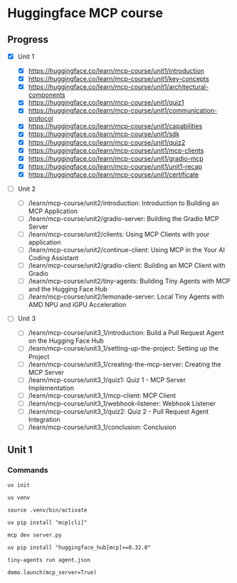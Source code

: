 # Huggingface MCP course


## Progress 

- [x] Unit 1
    - [x] https://huggingface.co/learn/mcp-course/unit1/introduction
    - [x] https://huggingface.co/learn/mcp-course/unit1/key-concepts
    - [x] https://huggingface.co/learn/mcp-course/unit1/architectural-components
    - [x] https://huggingface.co/learn/mcp-course/unit1/quiz1
    - [x] https://huggingface.co/learn/mcp-course/unit1/communication-protocol
    - [x] https://huggingface.co/learn/mcp-course/unit1/capabilities
    - [x] https://huggingface.co/learn/mcp-course/unit1/sdk
    - [x] https://huggingface.co/learn/mcp-course/unit1/quiz2
    - [x] https://huggingface.co/learn/mcp-course/unit1/mcp-clients
    - [x] https://huggingface.co/learn/mcp-course/unit1/gradio-mcp
    - [x] https://huggingface.co/learn/mcp-course/unit1/unit1-recap
    - [x] https://huggingface.co/learn/mcp-course/unit1/certificate

- [ ] Unit 2

    - [ ] /learn/mcp-course/unit2/introduction: Introduction to Building an MCP Application 
    - [ ] /learn/mcp-course/unit2/gradio-server: Building the Gradio MCP Server 
    - [ ] /learn/mcp-course/unit2/clients: Using MCP Clients with your application
    - [ ] /learn/mcp-course/unit2/continue-client: Using MCP in the Your AI Coding Assistant 
    - [ ] /learn/mcp-course/unit2/gradio-client: Building an MCP Client with Gradio
    - [ ] /learn/mcp-course/unit2/tiny-agents: Building Tiny Agents with MCP and the Hugging Face Hub
    - [ ] /learn/mcp-course/unit2/lemonade-server: Local Tiny Agents with AMD NPU and iGPU Acceleration

 - [ ] Unit 3
    - [ ] /learn/mcp-course/unit3_1/introduction: Build a Pull Request Agent on the Hugging Face Hub
    - [ ] /learn/mcp-course/unit3_1/setting-up-the-project: Setting up the Project
    - [ ] /learn/mcp-course/unit3_1/creating-the-mcp-server: Creating the MCP Server
    - [ ] /learn/mcp-course/unit3_1/quiz1: Quiz 1 - MCP Server Implementation
    - [ ] /learn/mcp-course/unit3_1/mcp-client: MCP Client
    - [ ] /learn/mcp-course/unit3_1/webhook-listener: Webhook Listener
    - [ ] /learn/mcp-course/unit3_1/quiz2: Quiz 2 - Pull Request Agent Integration
    - [ ] /learn/mcp-course/unit3_1/conclusion: Conclusion

## Unit 1

### Commands

```
uv init

uv venv

source .venv/bin/activate

uv pip install "mcp[cli]"

mcp dev server.py

uv pip install "huggingface_hub[mcp]>=0.32.0"

tiny-agents run agent.json

demo.launch(mcp_server=True)

```